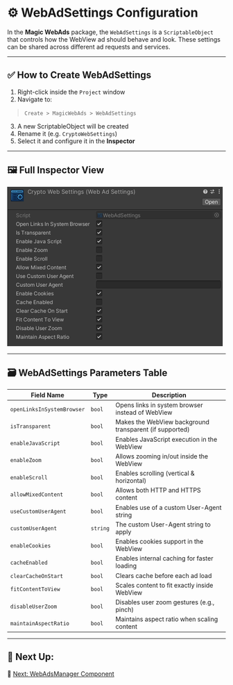 # ⚙️ WebAdSettings Configuration

In the **Magic WebAds** package, the `WebAdSettings` is a `ScriptableObject` that controls how the WebView ad should behave and look. These settings can be shared across different ad requests and services.

---

## ✅ How to Create WebAdSettings

1. Right-click inside the `Project` window
2. Navigate to:

> `Create > MagicWebAds > WebAdSettings`

3. A new ScriptableObject will be created
4. Rename it (e.g. `CryptoWebSettings`)
5. Select it and configure it in the **Inspector**

---

## 🖼 Full Inspector View

![WebAdSettings Inspector](../Images/webadsettings-inspector.png)

---

## 🗃 WebAdSettings Parameters Table

| Field Name              | Type     | Description                                                             |
|-------------------------|----------|-------------------------------------------------------------------------|
| `openLinksInSystemBrowser` | `bool`   | Opens links in system browser instead of WebView                        |
| `isTransparent`         | `bool`   | Makes the WebView background transparent (if supported)                |
| `enableJavaScript`      | `bool`   | Enables JavaScript execution in the WebView                            |
| `enableZoom`            | `bool`   | Allows zooming in/out inside the WebView                               |
| `enableScroll`          | `bool`   | Enables scrolling (vertical & horizontal)                              |
| `allowMixedContent`     | `bool`   | Allows both HTTP and HTTPS content                                     |
| `useCustomUserAgent`    | `bool`   | Enables use of a custom User-Agent string                              |
| `customUserAgent`       | `string` | The custom User-Agent string to apply                                  |
| `enableCookies`         | `bool`   | Enables cookies support in the WebView                                 |
| `cacheEnabled`          | `bool`   | Enables internal caching for faster loading                            |
| `clearCacheOnStart`     | `bool`   | Clears cache before each ad load                                       |
| `fitContentToView`      | `bool`   | Scales content to fit exactly inside WebView                           |
| `disableUserZoom`       | `bool`   | Disables user zoom gestures (e.g., pinch)                              |
| `maintainAspectRatio`   | `bool`   | Maintains aspect ratio when scaling content                            |

---

## 🧩 Next Up:
📄 [Next: WebAdsManager Component](webadsmanager.md)